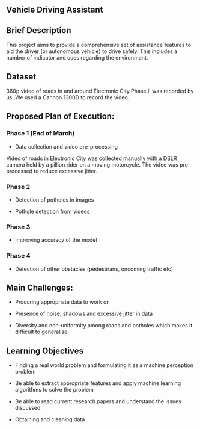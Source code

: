 Vehicle Driving Assistant
-------------------------

## Brief Description
This project aims to provide a comprehensive set of assistance features to aid the driver (or autonomous vehicle) to drive safely. This includes a number of indicator and cues regarding the environment.  

## Dataset 
360p video of roads in and around Electronic City Phase II was recorded by us. We used a Cannon 1300D to record the video. 

## Proposed Plan of Execution:

### Phase 1 (End of March) 

* Data collection and video pre-processing

Video of roads in Electronic City was collected manually with a DSLR camera held by a pillion rider on a moving motorcycle. The video was pre-processed to reduce excessive jitter.

### Phase 2 

* Detection of potholes in images

* Pothole detection from videos 

### Phase 3

* Improving accuracy of the model

### Phase 4

* Detection of other obstacles (pedestrians, oncoming traffic etc)

## Main Challenges:

* Procuring appropriate data to work on

* Presence of noise, shadows and excessive jitter in data

* Diversity and non-uniformity among roads and potholes which makes it difficult to generalise. 

## Learning Objectives

* Finding a real world problem and formulating it as a machine perception problem

* Be able to extract appropriate features and apply machine learning algorithms to solve the problem

* Be able to read current research papers and understand the issues discussed.

* Obtaining and cleaning data
